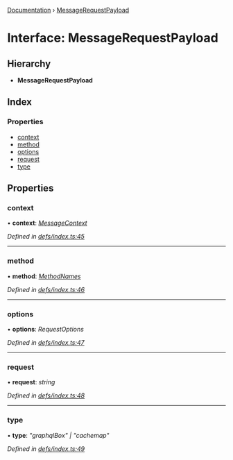 [Documentation](../README.md) › [MessageRequestPayload](messagerequestpayload.md)

# Interface: MessageRequestPayload

## Hierarchy

* **MessageRequestPayload**

## Index

### Properties

* [context](messagerequestpayload.md#context)
* [method](messagerequestpayload.md#method)
* [options](messagerequestpayload.md#options)
* [request](messagerequestpayload.md#request)
* [type](messagerequestpayload.md#type)

## Properties

###  context

• **context**: *[MessageContext](messagecontext.md)*

*Defined in [defs/index.ts:45](https://github.com/badbatch/graphql-box/blob/4864259/packages/worker-client/src/defs/index.ts#L45)*

___

###  method

• **method**: *[MethodNames](../README.md#methodnames)*

*Defined in [defs/index.ts:46](https://github.com/badbatch/graphql-box/blob/4864259/packages/worker-client/src/defs/index.ts#L46)*

___

###  options

• **options**: *RequestOptions*

*Defined in [defs/index.ts:47](https://github.com/badbatch/graphql-box/blob/4864259/packages/worker-client/src/defs/index.ts#L47)*

___

###  request

• **request**: *string*

*Defined in [defs/index.ts:48](https://github.com/badbatch/graphql-box/blob/4864259/packages/worker-client/src/defs/index.ts#L48)*

___

###  type

• **type**: *"graphqlBox" | "cachemap"*

*Defined in [defs/index.ts:49](https://github.com/badbatch/graphql-box/blob/4864259/packages/worker-client/src/defs/index.ts#L49)*
